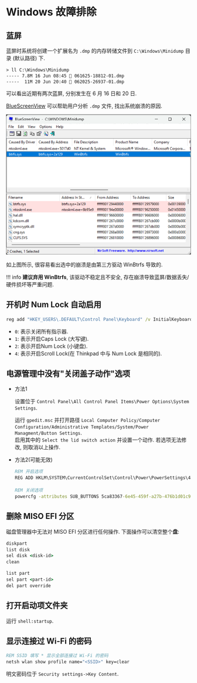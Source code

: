 # Windows 故障排除

## 蓝屏

蓝屏时系统将创建一个扩展名为 `.dmp` 的内存转储文件到 `C:\Windows\Minidump` 目录 (默认路径) 下.

```console
> ll C:\Windows\Minidump
----- 7.8M 16 Jun 08:45  061625-18812-01.dmp
-----  11M 20 Jun 20:40  062025-26937-01.dmp
```

可以看出近期有两次蓝屏, 分别发生在 6 月 16 日和 20 日.

[BlueScreenView](https://www.nirsoft.net/utils/blue_screen_view.html) 可以帮助用户分析 `.dmp` 文件, 找出系统崩溃的原因.

![BlueScreenView 截图](assets/bluescreenview.png)

如上图所示, 很容易看出选中的崩溃是由第三方驱动 WinBtrfs 导致的.

!!! info
    **建议弃用 WinBtrfs**, 该驱动不稳定且不安全, 存在崩溃导致蓝屏/数据丢失/硬件损坏等严重问题.

## 开机时 Num Lock 自动启用

```bat
reg add "HKEY_USERS\.DEFAULT\Control Panel\Keyboard" /v InitialKeyboardIndicators /t REG_DWORD /d 0 /f
```

- `0`: 表示关闭所有指示器.
- `1`: 表示开启Caps Lock (大写键).
- `2`: 表示开启Num Lock (小键盘).
- `4`: 表示开启Scroll Lock(在 Thinkpad 中与 Num Lock 是相同的).

## 电源管理中没有"关闭盖子动作"选项

- 方法1

    设置位于 `Control Panel\All Control Panel Items\Power Options\System Settings`.

    运行 `gpedit.msc` 并打开路径 `Local Computer Policy/Computer Configuration/Administrative Templates/System/Power Managment/Button Settings`.  
    启用其中的 `Select the lid switch action` 并设置一个动作.
    若选项无法修改, 则取消以上操作.  

- 方法2(可能无效)

    ```bat
    REM 开启选项
    REG ADD HKLM\SYSTEM\CurrentControlSet\Control\Power\PowerSettings\4f971e89-eebd-4455-a8de-9e59040e7347\5ca83367-6e45-459f-a27b-476b1d01c936 /v Attributes /t REG_DWORD /d 2 /f

    REM 关闭选项
    powercfg -attributes SUB_BUTTONS 5ca83367-6e45-459f-a27b-476b1d01c936 +ATTRIB_HIDE
    ```

## 删除 MISO EFI 分区

磁盘管理器中无法对 MISO EFI 分区进行任何操作. 下面操作可以清空整个**盘**:

```bat
diskpart
list disk
sel disk <disk-id>
clean
```

```bat
list part
sel part <part-id>
del part override
```

## 打开启动项文件夹

运行 `shell:startup`.

## 显示连接过 Wi-Fi 的密码

```bat
REM SSID 填写 * 显示全部连接过 Wi-Fi 的密码
netsh wlan show profile name="<SSID>" key=clear
```

明文密码位于 `Security settings->Key Content`.
